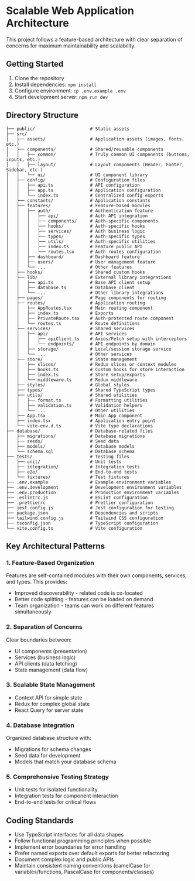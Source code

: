# Scalable Web Application Architecture

This project follows a feature-based architecture with clear separation of concerns for maximum maintainability and scalability.

## Getting Started

1. Clone the repository
2. Install dependencies: `npm install`
3. Configure environment: `cp .env.example .env`
4. Start development server: `npm run dev`

## Directory Structure

```
├── public/                     # Static assets
├── src/
│   ├── assets/                 # Application assets (images, fonts, etc.)
│   ├── components/             # Shared/reusable components
│   │   ├── common/             # Truly common UI components (buttons, inputs, etc.)
│   │   ├── layout/             # Layout components (Header, Footer, Sidebar, etc.)
│   │   └── ui/                 # UI component library
│   ├── config/                 # Configuration files
│   │   ├── api.ts              # API configuration
│   │   ├── app.ts              # Application configuration
│   │   └── index.ts            # Centralized config exports
│   ├── constants/              # Application constants
│   ├── features/               # Feature-based modules
│   │   ├── auth/               # Authentication feature
│   │   │   ├── api/            # Auth API integration
│   │   │   ├── components/     # Auth-specific components
│   │   │   ├── hooks/          # Auth-specific hooks
│   │   │   ├── services/       # Auth business logic
│   │   │   ├── types/          # Auth-specific types
│   │   │   ├── utils/          # Auth-specific utilities
│   │   │   ├── index.ts        # Feature public API
│   │   │   └── routes.tsx      # Auth routes configuration
│   │   ├── dashboard/          # Dashboard feature
│   │   ├── users/              # User management feature
│   │   └── ...                 # Other features
│   ├── hooks/                  # Shared custom hooks
│   ├── lib/                    # External library integrations
│   │   ├── api.ts              # Base API client setup
│   │   ├── database.ts         # Database client
│   │   └── ...                 # Other library integrations
│   ├── pages/                  # Page components for routing
│   ├── routes/                 # Application routing
│   │   ├── AppRoutes.tsx       # Main routing component
│   │   ├── index.ts            # Exports
│   │   ├── PrivateRoute.tsx    # Auth-protected route component
│   │   └── routes.ts           # Route definitions
│   ├── services/               # Shared services
│   │   ├── api/                # API services
│   │   │   ├── apiClient.ts    # Axios/Fetch setup with interceptors
│   │   │   └── endpoints/      # API endpoints by domain
│   │   ├── storage/            # Local/session storage service
│   │   └── ...                 # Other services
│   ├── store/                  # State management
│   │   ├── slices/             # Redux slices or context modules
│   │   ├── hooks.ts            # Custom hooks for store interaction
│   │   ├── index.ts            # Store setup/exports
│   │   └── middleware.ts       # Redux middleware
│   ├── styles/                 # Global styles
│   ├── types/                  # Shared TypeScript types
│   ├── utils/                  # Shared utilities
│   │   ├── format.ts           # Formatting utilities
│   │   ├── validation.ts       # Validation helpers
│   │   └── ...                 # Other utilities
│   ├── App.tsx                 # Main App component
│   ├── index.tsx               # Application entry point
│   └── vite-env.d.ts           # Vite type declarations
├── database/                   # Database-related files
│   ├── migrations/             # Database migrations
│   ├── seeds/                  # Seed data
│   ├── models/                 # Database models
│   └── schema.sql              # Database schema
├── tests/                      # Testing files
│   ├── unit/                   # Unit tests
│   ├── integration/            # Integration tests
│   ├── e2e/                    # End-to-end tests
│   └── fixtures/               # Test fixtures
├── .env.example                # Example environment variables
├── .env.development            # Development environment variables
├── .env.production             # Production environment variables
├── .eslintrc.js                # ESLint configuration
├── .prettierrc                 # Prettier configuration
├── jest.config.js              # Jest configuration for testing
├── package.json                # Dependencies and scripts
├── tailwind.config.js          # Tailwind CSS configuration
├── tsconfig.json               # TypeScript configuration
└── vite.config.ts              # Vite configuration
```

## Key Architectural Patterns

### 1. Feature-Based Organization
Features are self-contained modules with their own components, services, and types. This provides:
- Improved discoverability - related code is co-located
- Better code splitting - features can be loaded on demand
- Team organization - teams can work on different features simultaneously

### 2. Separation of Concerns
Clear boundaries between:
- UI components (presentation)
- Services (business logic)
- API clients (data fetching)
- State management (data flow)

### 3. Scalable State Management
- Context API for simple state
- Redux for complex global state
- React Query for server state

### 4. Database Integration
Organized database structure with:
- Migrations for schema changes
- Seed data for development
- Models that match your database schema

### 5. Comprehensive Testing Strategy
- Unit tests for isolated functionality
- Integration tests for component interaction
- End-to-end tests for critical flows

## Coding Standards

- Use TypeScript interfaces for all data shapes
- Follow functional programming principles when possible
- Implement error boundaries for error handling
- Prefer named exports over default exports for better refactoring
- Document complex logic and public APIs
- Maintain consistent naming conventions (camelCase for variables/functions, PascalCase for components/classes)